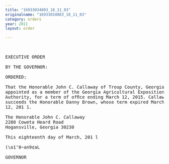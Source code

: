 ```yaml
---
title: "16933034803_18_11_03"
originalname: "16933034803_18_11_03"
category: orders
year: 2011
layout: order

---
```

<pre>
 

EXECUTIVE ORDER

BY THE GOVERNOR:

ORDERED:

That the Honorable John C. Callaway of Troup County, Georgia, is
appointed as a member of the Georgia Agricultural Exposition
Authority, for a term of ofﬁce ending March 12, 2015. Callaway
succeeds the Honorable Danny Brown, whose term expired March
12, 201 1.

The Honorable John C. Callaway
2280 Coweta Heard Road
Hogansville, Georgia 30230

This eighteenth day of March, 201 l

(\o1‘0~an9¢aL

GOVERNOR

</pre>
